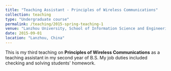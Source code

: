 ```yaml
---
title: "Teaching Assistant - Principles of Wireless Communications"
collection: teaching
type: "Undergraduate course"
permalink: /teaching/2015-spring-teaching-1
venue: "Lanzhou University, School of Information Science and Engineering"
date: 2015-09-01
location: "Lanzhou, China"
---
```


This is my third teaching on <b>Principles of Wireless Communications</b> as a teaching assistant in my second year of B.S. My job duties included checking and solving students' homework.